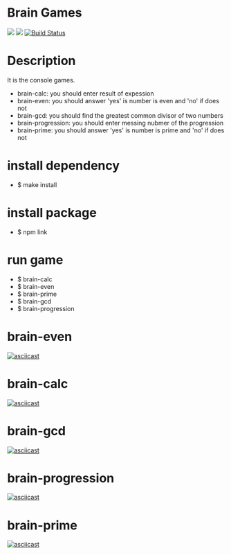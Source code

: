 # Brain Games
<a href="https://codeclimate.com/github/abrosnahat/frontend-project-lvl1/maintainability"><img src="https://api.codeclimate.com/v1/badges/a99a88d28ad37a79dbf6/maintainability" /></a>
<a href="https://codeclimate.com/github/abrosnahat/frontend-project-lvl1/test_coverage"><img src="https://api.codeclimate.com/v1/badges/a99a88d28ad37a79dbf6/test_coverage" /></a>
[![Build Status](https://travis-ci.org/abrosnahat/frontend-project-lvl1.svg?branch=master)](https://travis-ci.org/abrosnahat/frontend-project-lvl1)
# Description

It is the console games.
- brain-calc: you should enter result of expession
- brain-even: you should answer 'yes' is number is even and 'no' if does not
- brain-gcd: you should find the greatest common divisor of two numbers
- brain-progression: you should enter messing nubmer of the progression
- brain-prime: you should answer 'yes' is number is prime and 'no' if does not

# install dependency
- $ make install

# install package
- $ npm link

# run game
- $ brain-calc
- $ brain-even
- $ brain-prime
- $ brain-gcd
- $ brain-progression

# brain-even
[![asciicast](https://asciinema.org/a/DpBmUqcQ7MQH29xKmRhGrE9HH.svg)](https://asciinema.org/a/DpBmUqcQ7MQH29xKmRhGrE9HH)
# brain-calc
[![asciicast](https://asciinema.org/a/czC1rX8rtyrktB3mjERM87FCw.svg)](https://asciinema.org/a/czC1rX8rtyrktB3mjERM87FCw)
# brain-gcd
[![asciicast](https://asciinema.org/a/abNTdM16BlGcExGHano5w0SiU.svg)](https://asciinema.org/a/abNTdM16BlGcExGHano5w0SiU)
# brain-progression
[![asciicast](https://asciinema.org/a/YaGra6u8pFRzp3NcvzVYxqT7U.svg)](https://asciinema.org/a/YaGra6u8pFRzp3NcvzVYxqT7U)
# brain-prime
[![asciicast](https://asciinema.org/a/yG5Nuu7JoNpL3eNQQZnHAthbO.svg)](https://asciinema.org/a/yG5Nuu7JoNpL3eNQQZnHAthbO)
